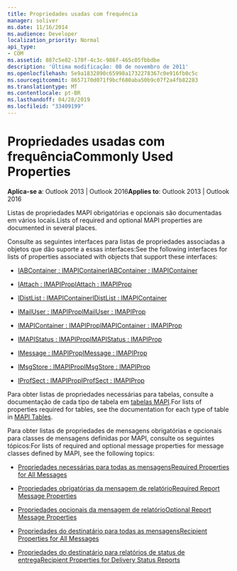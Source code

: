 ```yaml
---
title: Propriedades usadas com frequência
manager: soliver
ms.date: 11/16/2014
ms.audience: Developer
localization_priority: Normal
api_type:
- COM
ms.assetid: 887c5e82-170f-4c3c-986f-465c05fbbdbe
description: 'Última modificação: 08 de novembro de 2011'
ms.openlocfilehash: 5e9a1832890c65998a1732278367c0e916fb0c5c
ms.sourcegitcommit: 8657170d071f9bcf680aba50b9c07f2a4fb82283
ms.translationtype: MT
ms.contentlocale: pt-BR
ms.lasthandoff: 04/28/2019
ms.locfileid: "33409199"
---
```

# <a name="commonly-used-properties"></a><span data-ttu-id="bd4fa-103">Propriedades usadas com frequência</span><span class="sxs-lookup"><span data-stu-id="bd4fa-103">Commonly Used Properties</span></span>

 
  
<span data-ttu-id="bd4fa-104">**Aplica-se a**: Outlook 2013 | Outlook 2016</span><span class="sxs-lookup"><span data-stu-id="bd4fa-104">**Applies to**: Outlook 2013 | Outlook 2016</span></span> 
  
<span data-ttu-id="bd4fa-105">Listas de propriedades MAPI obrigatórias e opcionais são documentadas em vários locais.</span><span class="sxs-lookup"><span data-stu-id="bd4fa-105">Lists of required and optional MAPI properties are documented in several places.</span></span>
  
<span data-ttu-id="bd4fa-106">Consulte as seguintes interfaces para listas de propriedades associadas a objetos que dão suporte a essas interfaces:</span><span class="sxs-lookup"><span data-stu-id="bd4fa-106">See the following interfaces for lists of properties associated with objects that support these interfaces:</span></span>
  
- [<span data-ttu-id="bd4fa-107">IABContainer : IMAPIContainer</span><span class="sxs-lookup"><span data-stu-id="bd4fa-107">IABContainer : IMAPIContainer</span></span>](iabcontainerimapicontainer.md)
    
- [<span data-ttu-id="bd4fa-108">IAttach : IMAPIProp</span><span class="sxs-lookup"><span data-stu-id="bd4fa-108">IAttach : IMAPIProp</span></span>](iattachimapiprop.md)
    
- [<span data-ttu-id="bd4fa-109">IDistList : IMAPIContainer</span><span class="sxs-lookup"><span data-stu-id="bd4fa-109">IDistList : IMAPIContainer</span></span>](idistlistimapicontainer.md)
    
- [<span data-ttu-id="bd4fa-110">IMailUser : IMAPIProp</span><span class="sxs-lookup"><span data-stu-id="bd4fa-110">IMailUser : IMAPIProp</span></span>](imailuserimapiprop.md)
    
- [<span data-ttu-id="bd4fa-111">IMAPIContainer : IMAPIProp</span><span class="sxs-lookup"><span data-stu-id="bd4fa-111">IMAPIContainer : IMAPIProp</span></span>](imapicontainerimapiprop.md)
    
- [<span data-ttu-id="bd4fa-112">IMAPIStatus : IMAPIProp</span><span class="sxs-lookup"><span data-stu-id="bd4fa-112">IMAPIStatus : IMAPIProp</span></span>](imapistatusimapiprop.md)
    
- [<span data-ttu-id="bd4fa-113">IMessage : IMAPIProp</span><span class="sxs-lookup"><span data-stu-id="bd4fa-113">IMessage : IMAPIProp</span></span>](imessageimapiprop.md)
    
- [<span data-ttu-id="bd4fa-114">IMsgStore : IMAPIProp</span><span class="sxs-lookup"><span data-stu-id="bd4fa-114">IMsgStore : IMAPIProp</span></span>](imsgstoreimapiprop.md)
    
- [<span data-ttu-id="bd4fa-115">IProfSect : IMAPIProp</span><span class="sxs-lookup"><span data-stu-id="bd4fa-115">IProfSect : IMAPIProp</span></span>](iprofsectimapiprop.md)
    
<span data-ttu-id="bd4fa-116">Para obter listas de propriedades necessárias para tabelas, consulte a documentação de cada tipo de tabela em [tabelas MAPI](mapi-tables.md).</span><span class="sxs-lookup"><span data-stu-id="bd4fa-116">For lists of properties required for tables, see the documentation for each type of table in [MAPI Tables](mapi-tables.md).</span></span>
  
<span data-ttu-id="bd4fa-117">Para obter listas de propriedades de mensagens obrigatórias e opcionais para classes de mensagens definidas por MAPI, consulte os seguintes tópicos:</span><span class="sxs-lookup"><span data-stu-id="bd4fa-117">For lists of required and optional message properties for message classes defined by MAPI, see the following topics:</span></span> 
  
- [<span data-ttu-id="bd4fa-118">Propriedades necessárias para todas as mensagens</span><span class="sxs-lookup"><span data-stu-id="bd4fa-118">Required Properties for All Messages</span></span>](required-properties-for-all-messages.md)
    
- [<span data-ttu-id="bd4fa-119">Propriedades obrigatórias da mensagem de relatório</span><span class="sxs-lookup"><span data-stu-id="bd4fa-119">Required Report Message Properties</span></span>](required-report-message-properties.md)
    
- [<span data-ttu-id="bd4fa-120">Propriedades opcionais da mensagem de relatório</span><span class="sxs-lookup"><span data-stu-id="bd4fa-120">Optional Report Message Properties</span></span>](optional-report-message-properties.md)
    
- [<span data-ttu-id="bd4fa-121">Propriedades do destinatário para todas as mensagens</span><span class="sxs-lookup"><span data-stu-id="bd4fa-121">Recipient Properties for All Messages</span></span>](recipient-properties-for-all-messages.md)
    
- [<span data-ttu-id="bd4fa-122">Propriedades do destinatário para relatórios de status de entrega</span><span class="sxs-lookup"><span data-stu-id="bd4fa-122">Recipient Properties for Delivery Status Reports</span></span>](recipient-properties-for-delivery-status-reports.md)
    

